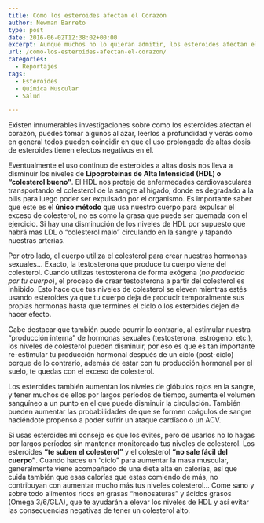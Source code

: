 ```yaml
---
title: Cómo los esteroides afectan el Corazón
author: Newman Barreto
type: post
date: 2016-06-02T12:38:02+00:00
excerpt: Aunque muchos no lo quieran admitir, los esteroides afectan el corazón porque indudablemente aumentan los niveles de colesterol... Entérate como sucede esto
url: /como-los-esteroides-afectan-el-corazon/
categories:
  - Reportajes
tags:
  - Esteroides
  - Química Muscular
  - Salud

---
```

<span class="main-paragraph">Existen innumerables investigaciones sobre como los esteroides afectan el corazón, puedes tomar algunos al azar, leerlos a profundidad y verás como en general todos pueden coincidir en que el uso prolongado de altas dosis de esteroides tienen efectos negativos en él.</span>

Eventualmente el uso continuo de esteroides a altas dosis nos lleva a disminuir los niveles de **Lipoproteínas de Alta Intensidad (HDL) o “colesterol bueno”**. El HDL nos proteje de enfermedades cardiovasculares transportando el colesterol de la sangre al hígado, donde es degradado a la bilis para luego poder ser expulsado por el organismo. Es importante saber que este es el **único método** que usa nuestro cuerpo para expulsar el exceso de colesterol, no es como la grasa que puede ser quemada con el ejercicio. Si hay una disminución de los niveles de HDL por supuesto que habrá mas LDL o “colesterol malo” circulando en la sangre y tapando nuestras arterias.

Por otro lado, el cuerpo utiliza el colesterol para crear nuestras hormonas sexuales… Exacto, la testosterona que produce tu cuerpo viene del colesterol. Cuando utilizas testosterona de forma exógena (_no producida por tu cuerpo_), el proceso de crear testosterona a partir del colesterol es inhibido. Esto hace que tus niveles de colesterol se eleven mientras estés usando esteroides ya que tu cuerpo deja de producir temporalmente sus propias hormonas hasta que termines el ciclo o los esteroides dejen de hacer efecto.

Cabe destacar que también puede ocurrir lo contrario, al estimular nuestra “producción interna” de hormonas sexuales (testosterona, estrógeno, etc.), los niveles de colesterol pueden disminuir, por eso es que es tan importante re-estimular tu producción hormonal después de un ciclo (post-ciclo) porque de lo contrario, además de estar con tu producción hormonal por el suelo, te quedas con el exceso de colesterol.

Los esteroides también aumentan los niveles de glóbulos rojos en la sangre, y tener muchos de ellos por largos períodos de tiempo, aumenta el volumen sanguíneo a un punto en el que puede disminuir la circulación. También pueden aumentar las probabilidades de que se formen coágulos de sangre haciéndote propenso a poder sufrir un ataque cardíaco o un ACV.

Si usas esteroides mi consejo es que los evites, pero de usarlos no lo hagas por largos períodos sin mantener monitoreado tus niveles de colesterol. Los esteroides **“te suben el colesterol”** y el colesterol **“no sale fácil del cuerpo”**. Cuando haces un “ciclo” para aumentar la masa muscular, generalmente viene acompañado de una dieta alta en calorías, así que cuida también que esas calorías que estas comiendo de más, no contribuyan con aumentar mucho más tus niveles colesterol… Come sano y sobre todo alimentos ricos en grasas “monosaturas” y ácidos grasos (Omega 3/6/GLA), que te ayudarán a elevar los niveles de HDL y así evitar las consecuencias negativas de tener un colesterol alto.
